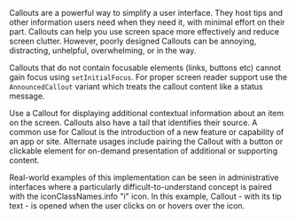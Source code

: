 Callouts are a powerful way to simplify a user interface. They host tips and other information users need when they need it, with minimal effort on their part. Callouts can help you use screen space more effectively and reduce screen clutter. However, poorly designed Callouts can be annoying, distracting, unhelpful, overwhelming, or in the way.

Callouts that do not contain focusable elements (links, buttons etc) cannot gain focus using `setInitialFocus`. For proper screen reader support use the `AnnouncedCallout` variant which treats the callout content like a status message.

Use a Callout for displaying additional contextual information about an item on the screen. Callouts also have a tail that identifies their source. A common use for Callout is the introduction of a new feature or capability of an app or site. Alternate usages include pairing the Callout with a button or clickable element for on-demand presentation of additional or supporting content.

Real-world examples of this implementation can be seen in administrative interfaces where a particularly difficult-to-understand concept is paired with the iconClassNames.info "i" icon. In this example, Callout - with its tip text - is opened when the user clicks on or hovers over the icon.
